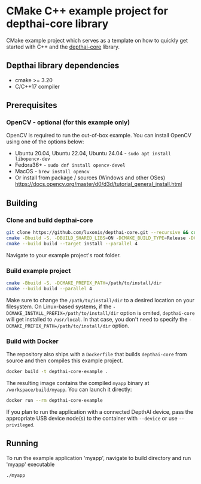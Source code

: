 # CMake C++ example project for depthai-core library

CMake example project which serves as a template on how to quickly get started with C++ and the [depthai-core](https://github.com/luxonis/depthai-core/) library.

## Depthai library dependencies
- cmake >= 3.20
- C/C++17 compiler

## Prerequisites 

### OpenCV - optional (for this example only) 
OpenCV is required to run the out-of-box example. You can install OpenCV using one of the options below:

- Ubuntu 20.04, Ubuntu 22.04, Ubuntu 24.04 - `sudo apt install libopencv-dev`
- Fedora36+ - `sudo dnf install opencv-devel`
- MacOS - `brew install opencv`
- Or install from package / sources (Windows and other OSes)
https://docs.opencv.org/master/d0/d3d/tutorial_general_install.html


## Building

### Clone and build depthai-core
```bash
git clone https://github.com/luxonis/depthai-core.git --recursive && cd depthai-core
cmake -Bbuild -S. -DBUILD_SHARED_LIBS=ON -DCMAKE_BUILD_TYPE=Release -DCMAKE_INSTALL_PREFIX=/path/to/install/dir
cmake --build build --target install --parallel 4
```

Navigate to your example project's root folder.

### Build example project
```bash
cmake -Bbuild -S. -DCMAKE_PREFIX_PATH=/path/to/install/dir
cmake --build build --parallel 4
```

Make sure to change the `/path/to/install/dir` to a desired location on your filesystem.
On Linux-based systems, if the `-DCMAKE_INSTALL_PREFIX=/path/to/install/dir` option is omited, `depthai-core` will get installed to `/usr/local`.
In that case, you don't need to specify the `-DCMAKE_PREFIX_PATH=/path/to/install/dir` option.

### Build with Docker

The repository also ships with a `Dockerfile` that builds `depthai-core` from source and then compiles this example project.

```bash
docker build -t depthai-core-example .
```

The resulting image contains the compiled `myapp` binary at `/workspace/build/myapp`. You can launch it directly:

```bash
docker run --rm depthai-core-example
```

If you plan to run the application with a connected DepthAI device, pass the appropriate USB device node(s) to the container with `--device` or use `--privileged`.

## Running

To run the example application 'myapp', navigate to build directory and run 'myapp' executable
```
./myapp
```
